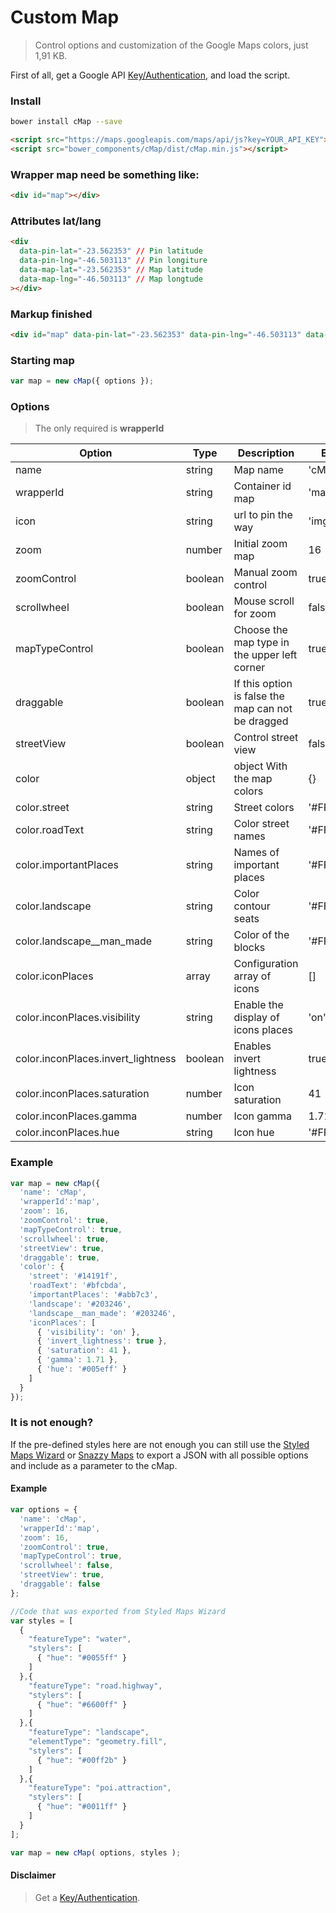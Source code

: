 # Custom Map
> Control options and customization of the Google Maps colors, just 1,91 KB.

First of all, get a Google API [Key/Authentication](https://developers.google.com/maps/documentation/javascript/get-api-key), and load the script.

### Install

```bash
bower install cMap --save
```

```html
<script src="https://maps.googleapis.com/maps/api/js?key=YOUR_API_KEY"></script>
<script src="bower_components/cMap/dist/cMap.min.js"></script>
```

### Wrapper map need be something like:

```html
<div id="map"></div>
```

### Attributes lat/lang

```html
<div
  data-pin-lat="-23.562353" // Pin latitude
  data-pin-lng="-46.503113" // Pin longiture
  data-map-lat="-23.562353" // Map latitude
  data-map-lng="-46.503113" // Map longtude
></div>

```

### Markup finished
```html
<div id="map" data-pin-lat="-23.562353" data-pin-lng="-46.503113" data-map-lat="-23.562353" data-map-lng="-46.503113"></div>
```

### Starting map
```js
var map = new cMap({ options });
```

### Options
> The only required is **wrapperId**

Option | Type | Description | Example
------ | ---- | ----------- | -----------
name | string | Map name | 'cMap'
wrapperId | string | Container id map | 'map'
icon | string | url to pin the way | 'imgs/pin.png'
zoom | number | Initial zoom map | 16
zoomControl | boolean | Manual zoom control | true
scrollwheel | boolean | Mouse scroll for zoom | false
mapTypeControl | boolean | Choose the map type in the upper left corner | true
draggable | boolean | If this option is false the map can not be dragged | true
streetView | boolean | Control street view | false
color | object | object With the map colors | {}
color.street | string | Street colors | '#FF0000'
color.roadText | string | Color street names | '#FF0000'
color.importantPlaces | string | Names of important places | '#FF0000'
color.landscape | string | Color contour seats | '#FF0000'
color.landscape__man_made | string | Color of the blocks | '#FF0000'
color.iconPlaces | array | Configuration array of icons | []
color.inconPlaces.visibility | string | Enable the display of icons places | 'on' or 'off'
color.inconPlaces.invert_lightness | boolean | Enables invert lightness | true
color.inconPlaces.saturation | number | Icon saturation | 41
color.inconPlaces.gamma | number | Icon gamma | 1.71
color.inconPlaces.hue | string | Icon hue | '#FF0000'

### Example

```js
var map = new cMap({
  'name': 'cMap',
  'wrapperId':'map',
  'zoom': 16,
  'zoomControl': true,
  'mapTypeControl': true,
  'scrollwheel': true,
  'streetView': true,
  'draggable': true,
  'color': {
    'street': '#14191f',
    'roadText': '#bfcbda',
    'importantPlaces': '#abb7c3',
    'landscape': '#203246',
    'landscape__man_made': '#203246',
    'iconPlaces': [
      { 'visibility': 'on' },
      { 'invert_lightness': true },
      { 'saturation': 41 },
      { 'gamma': 1.71 },
      { 'hue': '#005eff' }
    ]
  }
});
```

### It is not enough?

If the pre-defined styles here are not enough you can still use the [Styled Maps Wizard](http://googlemaps.github.io/js-samples/styledmaps/wizard/index.html) or [Snazzy Maps](https://snazzymaps.com) to export a JSON with all possible options and include as a parameter to the cMap.

#### Example

```js
var options = {
  'name': 'cMap',
  'wrapperId':'map',
  'zoom': 16,
  'zoomControl': true,
  'mapTypeControl': true,
  'scrollwheel': false,
  'streetView': true,
  'draggable': false
};

//Code that was exported from Styled Maps Wizard
var styles = [
  {
    "featureType": "water",
    "stylers": [
      { "hue": "#0055ff" }
    ]
  },{
    "featureType": "road.highway",
    "stylers": [
      { "hue": "#6600ff" }
    ]
  },{
    "featureType": "landscape",
    "elementType": "geometry.fill",
    "stylers": [
      { "hue": "#00ff2b" }
    ]
  },{
    "featureType": "poi.attraction",
    "stylers": [
      { "hue": "#0011ff" }
    ]
  }
];

var map = new cMap( options, styles );
```

#### Disclaimer
> Get a [Key/Authentication](https://developers.google.com/maps/documentation/javascript/get-api-key).
